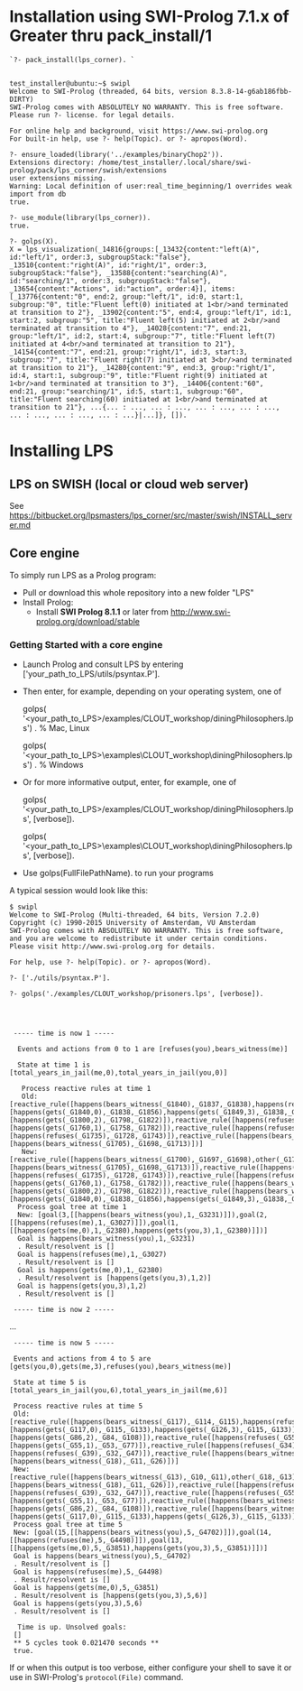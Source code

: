 
# Installation using SWI-Prolog 7.1.x of Greater thru pack_install/1 #

    `?- pack_install(lps_corner). `


```  

test_installer@ubuntu:~$ swipl
Welcome to SWI-Prolog (threaded, 64 bits, version 8.3.8-14-g6ab186fbb-DIRTY)
SWI-Prolog comes with ABSOLUTELY NO WARRANTY. This is free software.
Please run ?- license. for legal details.

For online help and background, visit https://www.swi-prolog.org
For built-in help, use ?- help(Topic). or ?- apropos(Word).

?- ensure_loaded(library('../examples/binaryChop2')).
Extensions directory: /home/test_installer/.local/share/swi-prolog/pack/lps_corner/swish/extensions
user extensions missing.
Warning: Local definition of user:real_time_beginning/1 overrides weak import from db
true.

?- use_module(library(lps_corner)).
true.

?- golps(X).
X = lps_visualization(_14816{groups:[_13432{content:"left(A)", id:"left/1", order:3, subgroupStack:"false"}, _13510{content:"right(A)", id:"right/1", order:3, subgroupStack:"false"}, _13588{content:"searching(A)", id:"searching/1", order:3, subgroupStack:"false"}, _13654{content:"Actions", id:"action", order:4}], items:[_13776{content:"0", end:2, group:"left/1", id:0, start:1, subgroup:"0", title:"Fluent left(0) initiated at 1<br/>and terminated at transition to 2"}, _13902{content:"5", end:4, group:"left/1", id:1, start:2, subgroup:"5", title:"Fluent left(5) initiated at 2<br/>and terminated at transition to 4"}, _14028{content:"7", end:21, group:"left/1", id:2, start:4, subgroup:"7", title:"Fluent left(7) initiated at 4<br/>and terminated at transition to 21"}, _14154{content:"7", end:21, group:"right/1", id:3, start:3, subgroup:"7", title:"Fluent right(7) initiated at 3<br/>and terminated at transition to 21"}, _14280{content:"9", end:3, group:"right/1", id:4, start:1, subgroup:"9", title:"Fluent right(9) initiated at 1<br/>and terminated at transition to 3"}, _14406{content:"60", end:21, group:"searching/1", id:5, start:1, subgroup:"60", title:"Fluent searching(60) initiated at 1<br/>and terminated at transition to 21"}, ...{... : ..., ... : ..., ... : ..., ... : ..., ... : ..., ... : ..., ... : ...}|...]}, []).

```





# Installing LPS #

## LPS on SWISH (local or cloud web server) ##
See <https://bitbucket.org/lpsmasters/lps_corner/src/master/swish/INSTALL_server.md>

## Core engine ##
To simply run LPS as a Prolog program:

* Pull or download this whole repository into a new folder "LPS"
* Install Prolog:
    * Install **SWI Prolog 8.1.1** or later from http://www.swi-prolog.org/download/stable
	
### Getting Started with a core engine ###

* Launch Prolog and consult LPS by entering ['your_path_to_LPS/utils/psyntax.P']. 
* Then enter, for example, depending on your operating system, one of

	golps( '<your_path_to_LPS>/examples/CLOUT_workshop/diningPhilosophers.lps') . % Mac, Linux
	
	golps( '<your_path_to_LPS>\\examples\\CLOUT_workshop\\diningPhilosophers.lps') . % Windows

* Or for more informative output, enter, for example, one of

    golps( '<your_path_to_LPS>/examples/CLOUT_workshop/diningPhilosophers.lps', [verbose]).
	
    golps( '<your_path_to_LPS>\examples\CLOUT_workshop\diningPhilosophers.lps', [verbose]).

* Use golps(FullFilePathName). to run your programs

A typical session would look like this: 

    $ swipl
    Welcome to SWI-Prolog (Multi-threaded, 64 bits, Version 7.2.0)
    Copyright (c) 1990-2015 University of Amsterdam, VU Amsterdam
    SWI-Prolog comes with ABSOLUTELY NO WARRANTY. This is free software,
    and you are welcome to redistribute it under certain conditions.
    Please visit http://www.swi-prolog.org for details.

    For help, use ?- help(Topic). or ?- apropos(Word).

    ?- ['./utils/psyntax.P'].

    ?- golps('./examples/CLOUT_workshop/prisoners.lps', [verbose]).




     ----- time is now 1 -----

      Events and actions from 0 to 1 are [refuses(you),bears_witness(me)]

      State at time 1 is [total_years_in_jail(me,0),total_years_in_jail(you,0)]

       Process reactive rules at time 1
       Old:  [reactive_rule([happens(bears_witness(_G1840),_G1837,_G1838),happens(refuses(_G1849),_G1837,_G1838)],  [happens(gets(_G1840,0),_G1838,_G1856),happens(gets(_G1849,3),_G1838,_G1856)]),reactive_rule([happens(bears_witness(_G1800),_G1797,_G1798),happens(bears_witness(_G1809),_G1797,_G1798),other(_G1800,_G1809)],[happens(gets(_G1800,2),_G1798,_G1822)]),reactive_rule([happens(refuses(_G1760),_G1757,_G1758),happens(refuses(_G1769),_G1757,_G1758),other(_G1760,_G1769)],[happens(gets(_G1760,1),_G1758,_G1782)]),reactive_rule([happens(refuses(_G1730),_G1727,_G1728),other(_G1735,_G1730)],[happens(refuses(_G1735),_G1728,_G1743)]),reactive_rule([happens(bears_witness(_G1700),_G1697,_G1698),other(_G1705,_G1700)],[happens(bears_witness(_G1705),_G1698,_G1713)])]
       New:  [reactive_rule([happens(bears_witness(_G1700),_G1697,_G1698),other(_G1705,_G1700)],[happens(bears_witness(_G1705),_G1698,_G1713)]),reactive_rule([happens(refuses(_G1730),_G1727,_G1728),other(_G1735,_G1730)],[happens(refuses(_G1735),_G1728,_G1743)]),reactive_rule([happens(refuses(_G1760),_G1757,_G1758),happens(refuses(_G1769),_G1757,_G1758),other(_G1760,_G1769)],[happens(gets(_G1760,1),_G1758,_G1782)]),reactive_rule([happens(bears_witness(_G1800),_G1797,_G1798),happens(bears_witness(_G1809),_G1797,_G1798),other(_G1800,_G1809)],[happens(gets(_G1800,2),_G1798,_G1822)]),reactive_rule([happens(bears_witness(_G1840),_G1837,_G1838),happens(refuses(_G1849),_G1837,_G1838)],[happens(gets(_G1840,0),_G1838,_G1856),happens(gets(_G1849,3),_G1838,_G1856)])]
      Process goal tree at time 1
      New: [goal(3,[[happens(bears_witness(you),1,_G3231)]]),goal(2,[[happens(refuses(me),1,_G3027)]]),goal(1, [[happens(gets(me,0),1,_G2380),happens(gets(you,3),1,_G2380)]])]
      Goal is happens(bears_witness(you),1,_G3231)
      . Result/resolvent is []
      Goal is happens(refuses(me),1,_G3027)
      . Result/resolvent is []
      Goal is happens(gets(me,0),1,_G2380)
      . Result/resolvent is [happens(gets(you,3),1,2)]
      Goal is happens(gets(you,3),1,2)
      . Result/resolvent is []

     ----- time is now 2 -----

...


     ----- time is now 5 -----

     Events and actions from 4 to 5 are [gets(you,0),gets(me,3),refuses(you),bears_witness(me)]

     State at time 5 is [total_years_in_jail(you,6),total_years_in_jail(me,6)]

     Process reactive rules at time 5
     Old:  [reactive_rule([happens(bears_witness(_G117),_G114,_G115),happens(refuses(_G126),_G114,_G115)],[happens(gets(_G117,0),_G115,_G133),happens(gets(_G126,3),_G115,_G133)]),reactive_rule([happens(bears_witness(_G86),_G83,_G84),happens(bears_witness(_G95),_G83,_G84),other(_G86,_G95)],[happens(gets(_G86,2),_G84,_G108)]),reactive_rule([happens(refuses(_G55),_G52,_G53),happens(refuses(_G64),_G52,_G53),other(_G55,_G64)],[happens(gets(_G55,1),_G53,_G77)]),reactive_rule([happens(refuses(_G34),_G31,_G32),other(_G39,_G34)],[happens(refuses(_G39),_G32,_G47)]),reactive_rule([happens(bears_witness(_G13),_G10,_G11),other(_G18,_G13)],[happens(bears_witness(_G18),_G11,_G26)])]
     New:  [reactive_rule([happens(bears_witness(_G13),_G10,_G11),other(_G18,_G13)],[happens(bears_witness(_G18),_G11,_G26)]),reactive_rule([happens(refuses(_G34),_G31,_G32),other(_G39,_G34)],[happens(refuses(_G39),_G32,_G47)]),reactive_rule([happens(refuses(_G55),_G52,_G53),happens(refuses(_G64),_G52,_G53),other(_G55,_G64)],[happens(gets(_G55,1),_G53,_G77)]),reactive_rule([happens(bears_witness(_G86),_G83,_G84),happens(bears_witness(_G95),_G83,_G84),other(_G86,_G95)],[happens(gets(_G86,2),_G84,_G108)]),reactive_rule([happens(bears_witness(_G117),_G114,_G115),happens(refuses(_G126),_G114,_G115)],[happens(gets(_G117,0),_G115,_G133),happens(gets(_G126,3),_G115,_G133)])]
     Process goal tree at time 5
     New: [goal(15,[[happens(bears_witness(you),5,_G4702)]]),goal(14,[[happens(refuses(me),5,_G4498)]]),goal(13,[[happens(gets(me,0),5,_G3851),happens(gets(you,3),5,_G3851)]])]
     Goal is happens(bears_witness(you),5,_G4702)
     . Result/resolvent is []
     Goal is happens(refuses(me),5,_G4498)
     . Result/resolvent is []
     Goal is happens(gets(me,0),5,_G3851)
     . Result/resolvent is [happens(gets(you,3),5,6)]
     Goal is happens(gets(you,3),5,6)
     . Result/resolvent is []

      Time is up. Unsolved goals: 
     []
     ** 5 cycles took 0.021470 seconds **
     true.



If or when this output is too verbose, either configure your shell to save it or use in SWI-Prolog's `protocol(File)` command. 
